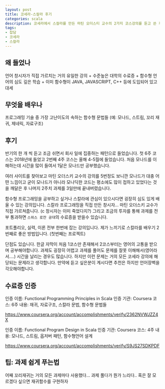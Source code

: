 ```yaml
---
layout: post
title: 코세라-스칼라 후기
categories: scala
description: 코세라에서 스칼라를 만든 마틴 오더스티 교수의 2가지 코스강의를 듣고 쓴 후기입니다.
tags:
- 잡담
- 코세라
- 스칼라
---
```


## 왜 들었나

언어 창시자가 직접 가르치는 거의 유일한 강의 + 수준높은 대학의 수료증 + 함수형 언어의 심도 깊은 학습 + 이미 함수형이 JAVA, JAVASCRIPT, C++ 등에 도입되어 있고 대세

## 무엇을 배우나

프로그래밍 기술 중 가장 고난이도의 속하는 함수형 문법들 (예: 모나드, 스트림, 꼬리 재귀, 제네릭, 자료구조)

## 후기

반기의 한 개 씩 듣고 조금 쉬면서 회사 일에 집중하는 패턴으로 들었습니다. 첫 6주 코스는 2018년에 들었고 2번째 4주 코스는
올해 4-5월에 들었습니다. 처음 모나드를 이해하는데 시간을 많이 들여서 1달은 모나드만 공부했습니다.

여러 사이트를 찾아보고 마틴 오더스키 교수의 강의를 5번정도 보니깐 모나드가 대충 어떤 느낌이고 굳이 모나드가 아니라 모나딕한 코드는 평소에도 많이 접하고 있었다는 것을 깨달은 후
나머지 2주치 과제를 3일만에 끝내버렸습니다.

함수형 프로그래밍을 공부하고 싶거나 스칼라에 관심이 있으시다면 굉장히 심도 있게 배울 수 있는 강의입니다. 스칼라 프로그래밍을 직접 만든 창시자... 마틴 오더스키 교수가 직접
가르쳐줍니다. (c 창시자는 이미 죽었다지?) 그리고 조금의 투자를 통해 과제를 전부 통과하면 `스위스 로잔 공대`의 수료증을 받을수 있습니다.

포트폴리오, 실력, 이론 전부 한번에 잡는 강의입니다. 제가 느끼기로 스칼라를 배우기 2번째로 좋은 방법입니다. (첫번째는 프로젝트)

단점도 있습니다. 한글 자막이 처음 1코스만 존재해서 2코스부터는 영어의 고통을 받으며 공부해야합니다.
과제도 굉장히 어렵고 과제를 풀어도 문제를 잘못 이해해서(영어라서....) 시간을 날리는 경우도 많습니다. 하지만 이런 문제는 거의 모든 코세라 강의에 해당되는 문제라고 생각합니다.
만약에 듣고 싶은분이 계시다면 추천은 하지만 언어장벽을 각오해야합니다.

## 수료증 인증

인증 이름: Functional Programming Principles in Scala
인증 기관: Coursera
코스: 6주
내용: 재귀, 자료구조, 스칼라 문법, 함수형 문법들

https://www.coursera.org/account/accomplishments/verify/2362NVWJZZ4X

인증 이름:
Functional Program Design in Scala
인증 기관: Coursera
코스: 4주
내용: 모나드, 스트림, 옵저버 패턴, 함수형언어 설계

https://www.coursera.org/account/accomplishments/verify/S9JS27SDKPDF
 
 ## 팁: 과제 쉽게 푸는법
 
 어째 꼬리재귀는 거의 모든 과제마다 사용했다... 과제 풀다가 뭔가 느리다.. 혹은 잘 모르겠다 싶으면 재귀함수를 구현하자